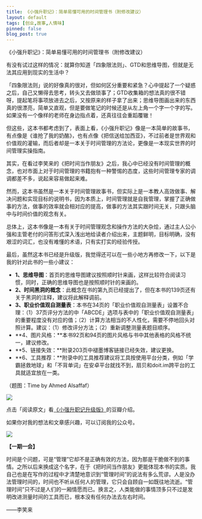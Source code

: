 ```yaml
---
title: 《小强升职记》：简单易懂可用的时间管理书（附修改建议）
layout: default
tags: [创业,故事,人情味]
pinned: false
blog_post: true
---
```


《小强升职记》：简单易懂可用的时间管理书（附修改建议）

有没有试过这样的情况：就算你知道「四象限法则」、GTD和思维导图，但就是无法其应用到现实的生活中？

「四象限法则」说的好像真的很对，但如何区分重要和紧急？心中提起了一个疑惑之后，自己又懒得去思考，转头又去做琐事了；GTD收集箱的想法真的很不错呀，提起笔将事项放进去之后，又按原来的样子拿了出来；思维导图画出来的东西真的很漂亮，简单又直观，但是要做笔记的时候还是从左上角一个字一个字的写。如果没有一个像样的老师在身边指点着，还真往往会重蹈覆辙！

但这些，这本书都考虑到了，表面上看，《小强升职记》像是一本简单的故事书，有点像是《谁抢了我的奶酪》，也有点像《把信送给加西亚》，不过前者是世界观和价值观的灌输，而后者却是一本关于时间管理的方法论，更像是一本现实世界的时间管理实操指南。

其实，在看过李笑来的《把时间当作朋友》之后，我心中已经没有时间管理的概念，也对市面上对于时间管理的书籍抱有一种警惕的态度，这些时间管理专家的调调都差不多，说起来容易做起来难。

然而，这本书虽然是一本关于时间管理故事书，但实际上是一本教人高效做事、解决问题和实现目标的说明书，因为本质上，时间管理就是自我管理，掌握了正确做事的方法，做事的效率就会相对应的提高，做事的方法其实跟时间无关，只跟头脑中与时间价值的观念有关。

总体上，这本书像是一本有关于时间管理观念和操作方法的大杂烩，通过主人公小强和主管老付的问答形式深入浅出地给读者介绍出来，主题鲜明，目标明确，没有艰涩的词汇，也没有难懂的术语，只有实打实的经验传授。

最后，虽然这本书已经是升级版，我觉得还可以在一些小地方再修改一下，以下是我的针对此书的一些小建议：

- **1、思维导图**：首页的思维导图建议按照顺时针来画，这样比较符合阅读习惯，同时，正确的思维导图也是按照顺时针的来画的。
- **2、时间黑洞的概念**：此概念在书的第九页已经提出了，但在本书的139页还有关于黑洞的注释，建议将此解释调前。
- **3、职业价值观自测量表**：本书在34页的「职业价值观自测量表」设置不合理：（1）37页评分方法的中「ABCDE」选项与表中的「职业价值观自测量表」的重要程度没有对应的值；（2）计算方法相当的不人性化，需要不停地回头对照计算。建议：（1）修改评分方法；（2）重新调整测量表题目顺序。
- **4、图片风格：**本书92页和94页的图片风格与书中其他表格的风格不统一，建议修改。
- **5、链接失效：**附录203页中褪墨博客链接已经失效，建议更换。
- **6、工具推荐：**附录中的工具推荐建议将工具按使用平台分类，例如「学霸拯救地球」和「不背单词」在安卓平台就找不到，扇贝和doit.im跨平台的工具就适宜放在一类。

（题图：Time by Ahmed Alsaffaf）

![](http://cnfeat.qiniudn.com/mHDSX.png)

点击「阅读原文」看[《小强升职记升级版》](http://book.douban.com/subject/25852981/)的豆瓣介绍。

如果你对我的想法和文章感兴趣，可以订阅我的公众号。

![](http://cnfeat.qiniudn.com/1000.png)

**【一期一会】**

时间是个问题，可是“管理”它却不是正确有效的方法，因为那是干脆做不到的事情。之所以后来换成这个名字，在于《把时间当作朋友》更能体现本书的实质。我自己也是在写作的过程中才清楚地意识到“管理时间”的说法有多么荒谬。人是没办法管理时间的，时间也不听从任何人的管理，它只会自顾自一如既往地流逝。“管理时间”只不过是人们的一厢情愿而已。换言之，人类能做的事情顶多只不过是发明改进测量时间的工具而已，根本没有任何办法去左右时间。

——李笑来
